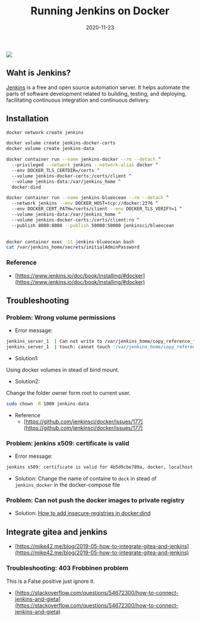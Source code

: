 ﻿---
title: "Running Jenkins on Docker"
date: 2020-11-23
sidebar: 'auto'
tags:
 - Jenkins
 - docker
categories:
 - Tech
publish: True
meta:
  - property: og:description
    content: X.
  - property: og:image
    content: https://i.imgur.com/CN7dGVO.jpg
---

![](https://i.imgur.com/CN7dGVO.jpg)

## Waht is Jenkins?
[Jenkins](https://github.com/jenkinsci/jenkins) is a free and open source automation server. It helps automate the parts of software development related to building, testing, and deploying, facilitating continuous integration and continuous delivery.

## Installation
``` bash
docker network create jenkins

docker volume create jenkins-docker-certs
docker volume create jenkins-data

docker container run --name jenkins-docker --rm --detach ^
  --privileged --network jenkins --network-alias docker ^
  --env DOCKER_TLS_CERTDIR=/certs ^
  --volume jenkins-docker-certs:/certs/client ^
  --volume jenkins-data:/var/jenkins_home ^
  docker:dind

docker container run --name jenkins-blueocean --rm --detach ^
  --network jenkins --env DOCKER_HOST=tcp://docker:2376 ^
  --env DOCKER_CERT_PATH=/certs/client --env DOCKER_TLS_VERIFY=1 ^
  --volume jenkins-data:/var/jenkins_home ^
  --volume jenkins-docker-certs:/certs/client:ro ^
  --publish 8080:8080 --publish 50000:50000 jenkinsci/blueocean
  

docker container exec -it jenkins-blueocean bash
cat /var/jenkins_home/secrets/initialAdminPassword

```
### Reference
- [https://www.jenkins.io/doc/book/installing/#docker](https://www.jenkins.io/doc/book/installing/#docker)

## Troubleshooting
### Problem: Wrong volume permissions
- Error message:
``` bash
jenkins_server_1  | Can not write to /var/jenkins_home/copy_reference_file.log. Wrong volume permissions?                                                                                           
jenkins_server_1  | touch: cannot touch '/var/jenkins_home/copy_reference_file.log': Permission denied   
```
- Solution1:

Using docker volumes in stead of bind mount.
- Solution2:

Change the folder owner form root to current user.
``` bash
sudo chown -R 1000 jenkins-data
```
- Reference
  - [https://github.com/jenkinsci/docker/issues/177](https://github.com/jenkinsci/docker/issues/177)

### Problem: jenkins x509: certificate is valid
- Error message:
``` bash
jenkins x509: certificate is valid for 4b5d9cbe789a, docker, localhost, not jenkins_docker script returned exit code 1
```
- Solution:
Change the name of containe to `dock` in stead of `jenkins_docker` in the docker-compose file

### Problem: Can not push the docker images to private registry
- Solution: [How to add insecure-registries in docker:dind](./24_How-to-add-insecure-registries-in-docker-dind)

## Integrate gitea and jenkins
- [https://mike42.me/blog/2019-05-how-to-integrate-gitea-and-jenkins](https://mike42.me/blog/2019-05-how-to-integrate-gitea-and-jenkins)

### Troubleshooting: 403 Frobbinen problem
This is a False positive just ignore it.
- [https://stackoverflow.com/questions/54672300/how-to-connect-jenkins-and-gieta](https://stackoverflow.com/questions/54672300/how-to-connect-jenkins-and-gieta)
